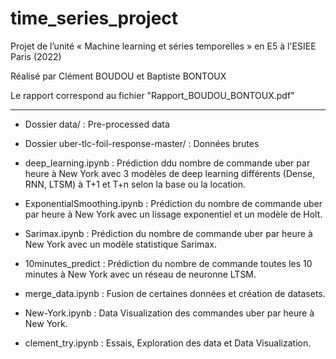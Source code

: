 # time_series_project
Projet de l’unité « Machine learning et séries temporelles » en E5 à l'ESIEE Paris (2022)

Réalisé par Clément BOUDOU et Baptiste BONTOUX

Le rapport correspond au fichier "Rapport_BOUDOU_BONTOUX.pdf"

---

- Dossier data/ : Pre-processed data

- Dossier uber-tlc-foil-response-master/ : Données brutes

- deep_learning.ipynb :  Prédiction ddu nombre de commande uber par heure à New York avec 3 modèles de deep learning différents (Dense, RNN, LTSM) à T+1 et T+n selon la base ou la location.

- ExponentialSmoothing.ipynb :  Prédiction du nombre de commande uber par heure à New York avec un lissage exponentiel et un modèle de Holt.

- Sarimax.ipynb :  Prédiction du nombre de commande uber par heure à New York avec un modèle statistique Sarimax.

- 10minutes_predict :  Prédiction du nombre de commande toutes les 10 minutes à New York avec un réseau de neuronne LTSM.

- merge_data.ipynb :  Fusion de certaines données et création de datasets.

- New-York.ipynb :  Data Visualization des commandes uber par heure à New York.

- clement_try.ipynb :  Essais, Exploration des data et Data Visualization.
